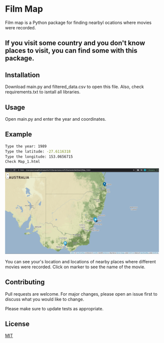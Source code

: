 # Film Map
Film map is a Python package for finding nearbyl ocations where movies were recorded.

## If you visit some country and you don't know places to visit, you can find some with this package.

## Installation

Download main.py and filtered_data.csv to open this file. Also, check requirements.txt to isntall all libraries.

## Usage

Open main.py and enter the year and coordinates.

## Example

```bash
Type the year: 1989
Type the latitude: -27.6116318
Type the longitude: 153.0656715
Check Map_1.html
```

![alt text](example.png)

You can see your's location and locations of nearby places where different movies were recorded.
Click on marker to see the name of the movie.

## Contributing
Pull requests are welcome. For major changes, please open an issue first to discuss what you would like to change.

Please make sure to update tests as appropriate.

## License
[MIT](https://choosealicense.com/licenses/mit/)
